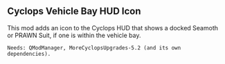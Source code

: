 ## Cyclops Vehicle Bay HUD Icon

This mod adds an icon to the Cyclops HUD that shows a docked Seamoth or PRAWN Suit, if one is within the vehicle bay.<br>

    Needs: QModManager, MoreCyclopsUpgrades-5.2 (and its own dependencies).
